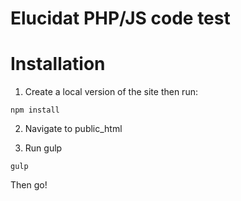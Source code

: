 # Elucidat PHP/JS code test

# Installation

1. Create a local version of the site then run:

```
npm install

```
2. Navigate to public_html


3. Run gulp

```
gulp
```

Then go!

